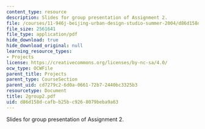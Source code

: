 ```yaml
---
content_type: resource
description: Slides for group presentation of Assignment 2.
file: /courses/11-946j-beijing-urban-design-studio-summer-2004/d86d158dcafbb25bc9268079beba9a63_2group2.pdf
file_size: 2561641
file_type: application/pdf
hide_download: true
hide_download_original: null
learning_resource_types:
- Projects
license: https://creativecommons.org/licenses/by-nc-sa/4.0/
ocw_type: OCWFile
parent_title: Projects
parent_type: CourseSection
parent_uid: cd7279c2-6d0a-0661-72b7-2440bc3325b3
resourcetype: Document
title: 2group2.pdf
uid: d86d158d-cafb-b25b-c926-8079beba9a63
---
```

Slides for group presentation of Assignment 2.